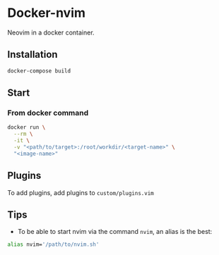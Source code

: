 # Docker-nvim

Neovim in a docker container.

## Installation

```bash
docker-compose build
```

## Start

### From docker command

```bash
docker run \
  --rm \
  -it \
  -v "<path/to/target>:/root/workdir/<target-name>" \
  "<image-name>"
```

## Plugins

To add plugins, add plugins to `custom/plugins.vim`

## Tips

- To be able to start nvim via the command `nvim`, an alias is the best:

```bash
alias nvim='/path/to/nvim.sh'
```

